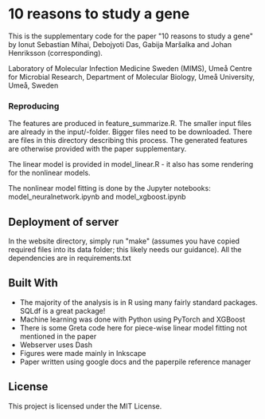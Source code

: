 # 10 reasons to study a gene

This is the supplementary code for the paper "10 reasons to study a gene" by Ionut Sebastian Mihai, Debojyoti Das, Gabija Maršalka and Johan Henriksson (corresponding).

Laboratory of Molecular Infection Medicine Sweden (MIMS), Umeå Centre for Microbial Research, Department of Molecular Biology, Umeå University, Umeå, Sweden

### Reproducing

The features are produced in feature_summarize.R. The smaller input files are already in the input/-folder. Bigger files need to be downloaded. There are files in
this directory describing this process. The generated features are otherwise provided with the paper supplementary.

The linear model is provided in model_linear.R - it also has some rendering for the nonlinear models.

The nonlinear model fitting is done by the Jupyter notebooks: model_neuralnetwork.ipynb and model_xgboost.ipynb

## Deployment of server

In the website directory, simply run "make" (assumes you have copied required files into its data folder; this likely needs our guidance).
All the dependencies are in requirements.txt

## Built With

* The majority of the analysis is in R using many fairly standard packages. SQLdf is a great package!
* Machine learning was done with Python using PyTorch and XGBoost
* There is some Greta code here for piece-wise linear model fitting not mentioned in the paper
* Webserver uses Dash
* Figures were made mainly in Inkscape
* Paper written using google docs and the paperpile reference manager

## License

This project is licensed under the MIT License.
